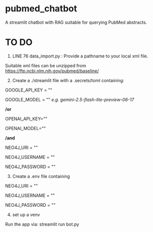 # pubmed_chatbot
A streamlit chatbot with RAG suitable for querying PubMed abstracts. 


# TO DO

1. LINE 76 data_import.py : Provide a pathname to your local xml file.

Suitable xml files can be unzipped from https://ftp.ncbi.nlm.nih.gov/pubmed/baseline/ 



2. Create a ./streamlit file with a .secrets/toml containing:

GOOGLE_API_KEY = ""
  
GOOGLE_MODEL = ""            _e.g. gemini-2.5-flash-lite-preview-06-17_

**/or**

OPENAI_API_KEY=""
  
 OPENAI_MODEL=""
  
**/and**

  NEO4J_URI = ""
  
  NEO4J_USERNAME = ""
  
  NEO4J_PASSWORD = ""
  


3. Create a .env file containing 

  NEO4J_URI = ""
  
  NEO4J_USERNAME = ""
  
  NEO4J_PASSWORD = ""
  

4. set up a venv


Run the app via: streamlit run bot.py 
